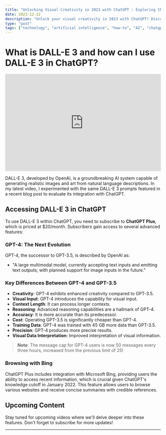 ```yaml
---
title: "Unlocking Visual Creativity in 2023 with ChatGPT : Exploring the New DALL-E Feature in ChatGPT"
date: 2023-12-22
description: "Unlock your visual creativity in 2023 with ChatGPT! Discover the power of DALL-E 3, the AI system that generates stunning images from text."
type: "post"
tags: ["technology", "artificial intelligence", "how-to", "AI", "chatgpt", "openai", "dall e", "prompt engineering", "midjourney"]
---
```


# What is DALL-E 3 and how can I use DALL-E 3 in ChatGPT?

<div style="display: flex; justify-content: center; align-items: center">
    <iframe width="560" height="315" src="https://www.youtube.com/embed/rueHwmpUijE?si=dr_JFfmj5NaroUPn" title="YouTube video player" frameborder="0" allow="accelerometer; autoplay; clipboard-write; encrypted-media; gyroscope; picture-in-picture; web-share" allowfullscreen></iframe>
</div>


DALL-E 3, developed by OpenAI, is a groundbreaking AI system capable of generating realistic images and art from natural language descriptions. In my latest video, I experimented with the same DALL-E 3 prompts featured in a recent blog post to evaluate its integration with ChatGPT.

## Accessing DALL-E 3 in ChatGPT
To use DALL-E 3 within ChatGPT, you need to subscribe to **ChatGPT Plus**, which is priced at $20/month. Subscribers gain access to several advanced features:

### GPT-4: The Next Evolution
GPT-4, the successor to GPT-3.5, is described by OpenAI as:

- "A large multimodal model, currently accepting text inputs and emitting text outputs, with planned support for image inputs in the future."

### Key Differences Between GPT-4 and GPT-3.5
- **Creativity**: GPT-4 exhibits enhanced creativity compared to GPT-3.5.
- **Visual Input**: GPT-4 introduces the capability for visual input.
- **Context Length**: It can process longer contexts.
- **Reasoning**: Advanced reasoning capabilities are a hallmark of GPT-4.
- **Accuracy**: It is more accurate than its predecessor.
- **Cost**: Operating GPT-3.5 is significantly cheaper than GPT-4.
- **Training Data**: GPT-4 was trained with 45 GB more data than GPT-3.5.
- **Precision**: GPT-4 produces more precise results.
- **Visual Data Interpretation**: Improved interpretation of visual information.

> **Note**: The message cap for GPT-4 users is now 50 messages every three hours, increased from the previous limit of 25!

### Browsing with Bing
ChatGPT Plus includes integration with Microsoft Bing, providing users the ability to access recent information, which is crucial given ChatGPT's knowledge cutoff in January 2022. This feature allows users to browse various websites and receive concise summaries with credible references.

## Upcoming Content
Stay tuned for upcoming videos where we'll delve deeper into these features. Don't forget to subscribe for more updates!

---